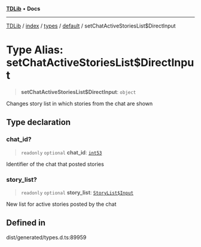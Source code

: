 [**TDLib**](../../../../../../README.md) • **Docs**

***

[TDLib](../../../../../../modules.md) / [index](../../../../../README.md) / [types](../../../README.md) / [default](../README.md) / setChatActiveStoriesList$DirectInput

# Type Alias: setChatActiveStoriesList$DirectInput

> **setChatActiveStoriesList$DirectInput**: `object`

Changes story list in which stories from the chat are shown

## Type declaration

### chat\_id?

> `readonly` `optional` **chat\_id**: [`int53`](int53.md)

Identifier of the chat that posted stories

### story\_list?

> `readonly` `optional` **story\_list**: [`StoryList$Input`](StoryList$Input.md)

New list for active stories posted by the chat

## Defined in

dist/generated/types.d.ts:89959
